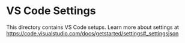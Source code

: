 # VS Code Settings

This directory contains VS Code setups.
Learn more about settings at https://code.visualstudio.com/docs/getstarted/settings#_settingsjson
